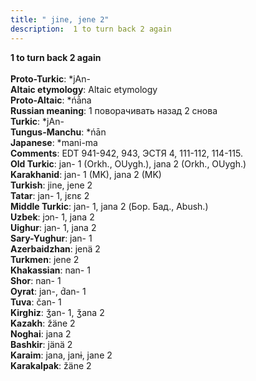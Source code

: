 ```yaml
---
title: " jine, jene 2"
description:  1 to turn back 2 again
---
```

<strong> 1 to turn back 2 again</strong><br><br>
<strong>Proto-Turkic</strong>:  *jAn-<br>
<strong>Altaic etymology</strong>:  Altaic etymology<br>
<strong> Proto-Altaic</strong>:  *ńā̀na<br>
<strong>Russian meaning</strong>:  1 поворачивать назад 2 снова<br>
<strong>Turkic</strong>:  *jAn-<br>
<strong>Tungus-Manchu</strong>:  *ńān<br>
<strong>Japanese</strong>:  *mani-ma<br>
<strong>Comments</strong>:  EDT 941-942, 943, ЭСТЯ 4, 111-112, 114-115.<br>
<strong>Old Turkic</strong>:  jan- 1 (Orkh., OUygh.), jana 2 (Orkh., OUygh.)<br>
<strong>Karakhanid</strong>:  jan- 1 (MK), jana 2 (MK)<br>
<strong>Turkish</strong>:  jine, jene 2<br>
<strong>Tatar</strong>:  jan- 1, jɛnɛ 2<br>
<strong>Middle Turkic</strong>:  jan- 1, jana 2 (Бор. Бад., Abush.)<br>
<strong>Uzbek</strong>:  jɔn- 1, jana 2<br>
<strong>Uighur</strong>:  jan- 1, jana 2<br>
<strong>Sary-Yughur</strong>:  jan- 1<br>
<strong>Azerbaidzhan</strong>:  jenä 2<br>
<strong>Turkmen</strong>:  jene 2<br>
<strong>Khakassian</strong>:  nan- 1<br>
<strong>Shor</strong>:  nan- 1<br>
<strong>Oyrat</strong>:  jan-, d́an- 1<br>
<strong>Tuva</strong>:  čan- 1<br>
<strong>Kirghiz</strong>:  ǯan- 1, ǯana 2<br>
<strong>Kazakh</strong>:  žäne 2<br>
<strong>Noghai</strong>:  jana 2<br>
<strong>Bashkir</strong>:  jänä 2<br>
<strong>Karaim</strong>:  jana, janɨ, jane 2<br>
<strong>Karakalpak</strong>:  žäne 2<br>


